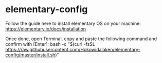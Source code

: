 # elementary-config

Follow the guide here to install elementary OS on your machine:
https://elementary.io/docs/installation

Once done, open Terminal, copy and paste the following command and confirm with [Enter]:
bash -c "$(curl -fsSL https://raw.githubusercontent.com/Hokowidalaken/elementary-config/master/install.sh)"
